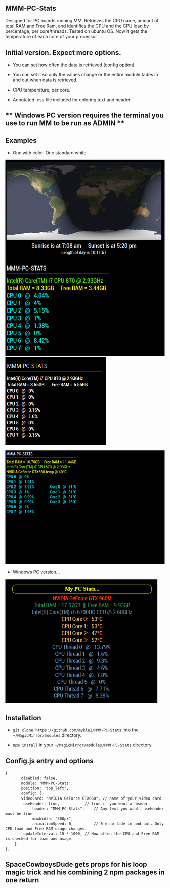 ## MMM-PC-Stats

Designed for PC boards running MM. Retrieves the CPU name, amount of total RAM and Free Ram,
and identifies the CPU and the CPU load by percentage, per core/threads. Tested on ubuntu OS.
Now it gets the temperature of each core of your processor

## Initial version. Expect more options.

* You can set how often the data is retrieved (config option)

* You can set it so only the values change or the entire module fades in and out when data is retrieved.

* CPU temperature, per core.

* Annotated .css file included for coloring text and header.

##  **  Windows PC version requires the terminal you use to run MM to be run as ADMIN  **

## Examples

* One with color. One standard white.

![](images/2.PNG) ![](images/1.PNG)

![](images/3.png)

* Windows PC version...

![](images/WinPC.png)

## Installation

* `git clone https://github.com/mykle1/MMM-PC-Stats` into the `~/MagicMirror/modules` directory.

* `npm install` in your `~/MagicMirror/modules/MMM-PC-Stats` directory.


## Config.js entry and options

    {
           disabled: false,
           module: 'MMM-PC-Stats',
           position: 'top_left',
		   config: {
		   videoCard: "NVIDIA GeForce GTX660", // name of your video card
			useHeader: true,           // true if you want a header. 
        	   	header: "MMM-PC-Stats",    // Any text you want. useHeader must be true
        	   	maxWidth: "300px",
        	   	animationSpeed: 0,         // 0 = no fade in and out. Only CPU load and Free RAM usage changes.
			updateInterval: 15 * 1000, // How often the CPU and Free RAM is checked for load and usage.
		}
    },
	
## SpaceCowboysDude gets props for his loop magic trick and his combining 2 npm packages in one return
